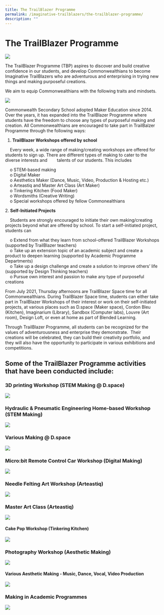 ```yaml
---
title: The TrailBlazer Programme
permalink: /imaginative-trailblazers/the-trailblazer-programme/
description: ""
---
```

The TrailBlazer Programme
=========================

![](/images/Imaginative%20Trailblazers/00%20Imaginative%20Trailblazer.png)

The TrailBlazer Programme (TBP) aspires to discover and build creative confidence in our students, and develop Commonwealthians to become Imaginative TrailBlazers who are adventurous and enterprising in trying new things and making purposeful creations.

  

We aim to equip Commonwealthians with the following traits and mindsets.

![](/images/Imaginative%20Trailblazers/00%20TrailBlazer%20Mindsets.jpg)


Commonwealth Secondary School adopted Maker Education since 2014. Over the years, it has expanded into the TrailBlazer Programme where students have the freedom to choose any types of purposeful making and creation. All Commonwealthians are encouraged to take part in TrailBalzer Programme through the following ways:  
  

1.  **TrailBlazer Workshops offered by school**

&nbsp;&nbsp; &nbsp;Every week, a wide range of making/creating workshops are offered for students to sign up. There are different types of making to cater to the diverse interests and&nbsp;&nbsp;&nbsp; &nbsp;&nbsp;&nbsp;&nbsp;talents of our students. This includes

&nbsp;&nbsp; &nbsp;o STEM-based making<br>
&nbsp;&nbsp; &nbsp;o Digital Maker<br>
&nbsp;&nbsp; &nbsp;o Aesthetics Maker (Dance, Music, Video, Production &amp; Hosting etc.)<br>
&nbsp;&nbsp; &nbsp;o Arteastiq and Master Art Class (Art Maker)<br>
&nbsp;&nbsp; &nbsp;o Tinkering Kitchen (Food Maker)<br>
&nbsp;&nbsp; &nbsp;o Wordsmiths (Creative Writing)<br>
&nbsp;&nbsp; &nbsp;o Special workshops offered by fellow Commonealthians

  

2.&nbsp;**Self-Initiated Projects**

&nbsp;&nbsp; &nbsp;Students are strongly encouraged to initiate their own making/creating projects beyond what are offered by school. To start a self-initiated project, students can

&nbsp;&nbsp; &nbsp;o Extend from what they learn from school-offered TrailBlazer Workshops (supported by TrailBlazer teachers)<br>
&nbsp;&nbsp; &nbsp;o Take up an extension topic of an academic subject and create a product to deepen learning (supported by Academic Programme Departments)<br>
&nbsp;&nbsp; &nbsp;o Take up a design challenge and create a solution to improve others’ life (supported by Design Thinking teachers)<br>
&nbsp;&nbsp; &nbsp;o Pursue own interest and passion to make any type of purposeful creations  

  

From July 2021, Thursday afternoons are TrailBlazer Space time for all Commonwealthians. During TrailBlazer Space time, students can either take part in TrailBlazer Workshops of their interest or work on their self-initiated projects, at various places such as D.space (Maker space), Cordon Bleu (Kitchen), Imaginarium (Library), Sandbox (Computer labs), Louvre (Art room), Design Loft, or even at home as part of Blended Learning.&nbsp;&nbsp;

  

Through TrailBlazer Programme, all students can be recognized for the values of adventurousness and enterprise they demonstrate.&nbsp; Their creations will be celebrated, they can build their creativity portfolio, and they will also have the opportunity to participate in various exhibitions and competitions.

  

  

  

Some of the TrailBlazer Programme activities that have been conducted include:
------------------------------------------------------------------------------

### **3D printing Workshop (STEM Making @ D.space)**


![](/images/Imaginative%20Trailblazers/01%20STEM%20Making%20-%203D%20Printing.png)


### **Hydraulic &amp; Pneumatic Engineering Home-based Workshop (STEM Making)**

![](/images/Imaginative%20Trailblazers/02%20STEM%20Making%20-%20Hydraulic%20%20Pneumatic%20Engineering.png)


### **Various Making @ D.space**

![](/images/Imaginative%20Trailblazers/03%20STEM%20Making%20at%20D%20Space.png)

### **Micro:bit Remote Control Car Workshop (Digital Making)**


![](/images/Imaginative%20Trailblazers/04%20Digital%20Making%20-%20Microbit%20Remote%20Control%20Car.png)


### **Needle Felting Art Workshop (Arteastiq)**

![](/images/Imaginative%20Trailblazers/05%20Arteastiq%20-%20Needle%20Felting.png)


### **Master Art Class (Arteastiq)**

![](/images/Imaginative%20Trailblazers/06%20Arteastiq%20Master%20Art%20Class.png)


#### **Cake Pop Workshop (Tinkering Kitchen)**

![](/images/Imaginative%20Trailblazers/07%20Tinkering%20Kitchen%20-%20Cake%20Pop.png)


### **Photography Workshop (Aesthetic Making)**

![](/images/Imaginative%20Trailblazers/08%20Aesthetics%20Making%20-%20Photography.png)

#### **Various Aesthetic Making - Music, Dance, Vocal, Video Production**

![](/images/Imaginative%20Trailblazers/09%20Aesthetics%20Making%20-%20Music%20Dance%20Vocal%20Video%20Production.png)


### **Making in Academic Programmes**

![](/images/Imaginative%20Trailblazers/10%20Making%20in%20Academic%20Programmes.png)